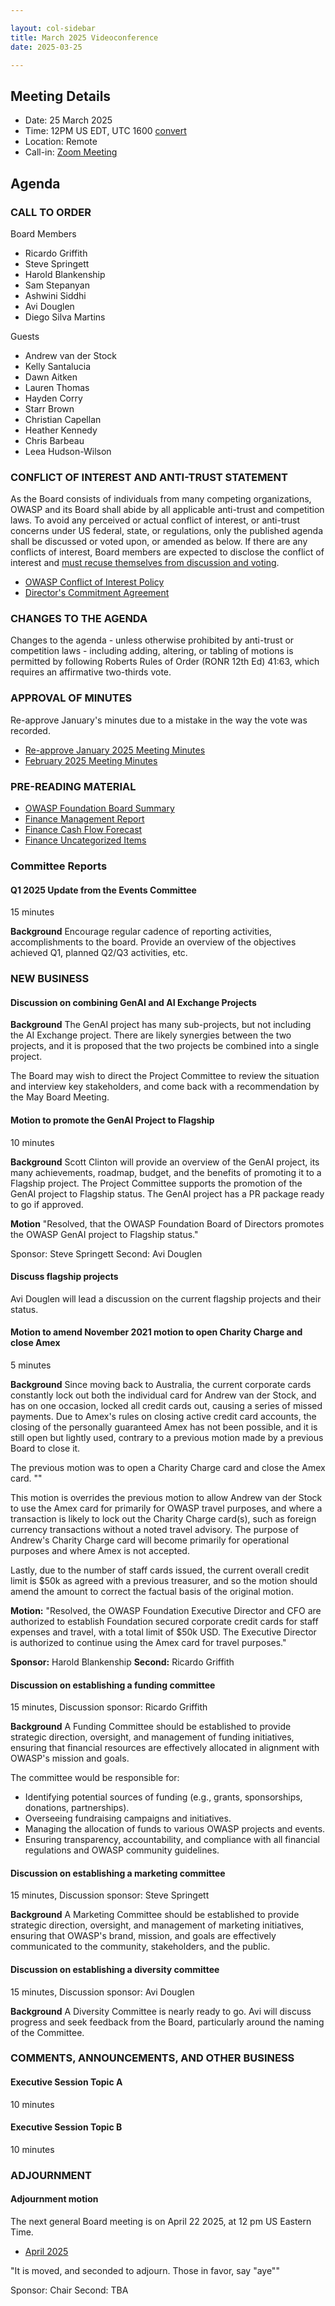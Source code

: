```yaml
---

layout: col-sidebar
title: March 2025 Videoconference
date: 2025-03-25

---
```


## Meeting Details

- Date: 25 March 2025
- Time: 12PM US EDT, UTC 1600 [convert](https://www.timeanddate.com/worldclock/meetingdetails.html?year=2025&month=3&day=25&hour=16&min=0&sec=0&p1=152&p2=176&p3=110&p4=136&p5=179&p6=24&p7=64)
- Location: Remote
- Call-in: [Zoom Meeting](https://us06web.zoom.us/j/82812814370?pwd=dUc1TIeKiaYL4uLQDnnYiCYA3e2fHn.1)

## Agenda

### CALL TO ORDER

Board Members
- Ricardo Griffith
- Steve Springett
- Harold Blankenship
- Sam Stepanyan
- Ashwini Siddhi
- Avi Douglen 
- Diego Silva Martins

Guests
- Andrew van der Stock
- Kelly Santalucia
- Dawn Aitken
- Lauren Thomas
- Hayden Corry
- Starr Brown
- Christian Capellan 
- Heather Kennedy
- Chris Barbeau
- Leea Hudson-Wilson


### CONFLICT OF INTEREST AND ANTI-TRUST STATEMENT

As the Board consists of individuals from many competing organizations, OWASP and its Board shall abide by all applicable anti-trust and competition laws. To avoid any perceived or actual conflict of interest, or anti-trust concerns under US federal, state, or regulations, only the published agenda shall be discussed or voted upon, or amended as below. If there are any conflicts of interest, Board members are expected to disclose the conflict of interest and [must recuse themselves from discussion and voting](https://owasp.org/www-policy/legal/bylaws#section-702-disclosure-required).

- [OWASP Conflict of Interest Policy](https://owasp.org/www-policy/operational/conflict-of-interest)
- [Director's Commitment Agreement](https://owasp.org/www-policy/legal/directors-committment-agreement)

### CHANGES TO THE AGENDA

Changes to the agenda - unless otherwise prohibited by anti-trust or competition laws - including adding, altering, or tabling of motions is permitted by following Roberts Rules of Order (RONR 12th Ed) 41:63, which requires an affirmative two-thirds vote.

### APPROVAL OF MINUTES

Re-approve January's minutes due to a mistake in the way the vote was recorded.
- [Re-approve January 2025 Meeting Minutes](/www-board/meetings-historical/2025/202501)
- [February 2025 Meeting Minutes](/www-board/meetings-historical/2025/202502)

### PRE-READING MATERIAL

- [OWASP Foundation Board Summary](https://docs.google.com/presentation/d/1vII4x812srzDKV2ax4q__vQfUPoukaXqd6fdeCSjEWQ/edit?usp=drive_link)
- [Finance Management Report](TBA)
- [Finance Cash Flow Forecast](TBA)
- [Finance Uncategorized Items](TBA)

### Committee Reports

#### Q1 2025 Update from the Events Committee

15 minutes

**Background** Encourage regular cadence of reporting activities, accomplishments to the board. Provide an overview of the objectives achieved Q1, planned Q2/Q3 activities, etc.

### NEW BUSINESS

#### Discussion on combining GenAI and AI Exchange Projects

**Background** The GenAI project has many sub-projects, but not including the AI Exchange project. There are likely synergies between the two projects, and it is proposed that the two projects be combined into a single project.

The Board may wish to direct the Project Committee to review the situation and interview key stakeholders, and come back with a recommendation by the May Board Meeting.

#### Motion to promote the GenAI Project to Flagship

10 minutes

**Background** Scott Clinton will provide an overview of the GenAI project, its many achievements, roadmap, budget, and the benefits of promoting it to a Flagship project. The Project Committee supports the promotion of the GenAI project to Flagship status. The GenAI project has a PR package ready to go if approved.

**Motion** "Resolved, that the OWASP Foundation Board of Directors promotes the OWASP GenAI project to Flagship status."

Sponsor: Steve Springett
Second: Avi Douglen

#### Discuss flagship projects

Avi Douglen will lead a discussion on the current flagship projects and their status.

#### Motion to amend November 2021 motion to open Charity Charge and close Amex

5 minutes

**Background** Since moving back to Australia, the current corporate cards constantly lock out both the individual card for Andrew van der Stock, and has on one occasion, locked all credit cards out, causing a series of missed payments. Due to Amex's rules on closing active credit card accounts, the closing of the personally guaranteed Amex has not been possible, and it is still open but lightly used, contrary to a previous motion made by a previous Board to close it.

The previous motion was to open a Charity Charge card and close the Amex card.
""

This motion is overrides the previous motion to allow Andrew van der Stock to use the Amex card for primarily for OWASP travel purposes, and where a transaction is likely to lock out the Charity Charge card(s), such as foreign currency transactions without a noted travel advisory. The purpose of Andrew's Charity Charge card will become primarily for operational purposes and where Amex is not accepted.

Lastly, due to the number of staff cards issued, the current overall credit limit is $50k as agreed with a previous treasurer, and so the motion should amend the amount to correct the factual basis of the original motion.

**Motion:** "Resolved, the OWASP Foundation Executive Director and CFO are authorized to establish Foundation secured corporate credit cards for staff expenses and travel, with a total limit of $50k USD. The Executive Director is authorized to continue using the Amex card for travel purposes."

**Sponsor:** Harold Blankenship
**Second:** Ricardo Griffith

#### Discussion on establishing a funding committee

15 minutes, Discussion sponsor: Ricardo Griffith

**Background** A Funding Committee should be established to provide strategic direction, oversight, and management of funding initiatives, ensuring that financial resources are effectively allocated in alignment with OWASP's mission and goals.

The committee would be responsible for:
- Identifying potential sources of funding (e.g., grants, sponsorships, donations, partnerships).
- Overseeing fundraising campaigns and initiatives.
- Managing the allocation of funds to various OWASP projects and events.
- Ensuring transparency, accountability, and compliance with all financial regulations and OWASP community guidelines.

#### Discussion on establishing a marketing committee

15 minutes, Discussion sponsor: Steve Springett

**Background** A Marketing Committee should be established to provide strategic direction, oversight, and management of marketing initiatives, ensuring that OWASP's brand, mission, and goals are effectively communicated to the community, stakeholders, and the public.

#### Discussion on establishing a diversity committee

15 minutes, Discussion sponsor: Avi Douglen

**Background** A Diversity Committee is nearly ready to go. Avi will discuss progress and seek feedback from the Board, particularly around the naming of the Committee.

### COMMENTS, ANNOUNCEMENTS, AND OTHER BUSINESS

#### Executive Session Topic A
10 minutes

#### Executive Session Topic B
10 minutes

### ADJOURNMENT

#### Adjournment motion

The next general Board meeting is on April 22 2025, at 12 pm US Eastern Time.

- [April 2025](https://owasp.org/www-board/meetings/202504)

"It is moved, and seconded to adjourn. Those in favor, say "aye""

Sponsor: Chair
Second: TBA
